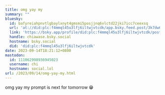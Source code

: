 ```yaml
---
title: omg yay my
summary: ""
bluesky:
  id: bafyreiahpnvtlgbaylxnyt4gmsmi5posjjnq6vlctd22jki7icc7ceexsq
  url: 'at://did:plc:f4mmql45u3lfj6iltwjvtcdk/app.bsky.feed.post/3k7dw6m33452n'
  link: 'https://bsky.app/profile/did:plc:f4mmql45u3lfj6iltwjvtcdk/post/3k7dw6m33452n'
  handle: chiawase.bsky.social
  hostname: bsky.social
  did: 'did:plc:f4mmql45u3lfj6iltwjvtcdk'
date: 2023-09-14T18:21:12+0800
mastodon:
  id: 111062998936945023
  username: chi
  hostname: social.lol
url: /2023/09/14/omg-yay-my.html
---
```


omg yay my prompt is next for tomorrow 😁
